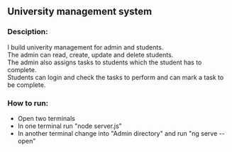 ## University management system

### Desciption:
I build univerity management for admin and students. <br>
The admin can read, create, update and delete students. <br>
The admin also assigns tasks to students which the student has to complete. <br>
Students can login and check the tasks to perform and can mark a task to be complete.

### How to run:
* Open two terminals
* In one terminal run "node server.js"
* In another terminal change into "Admin directory" and run "ng serve --open"
